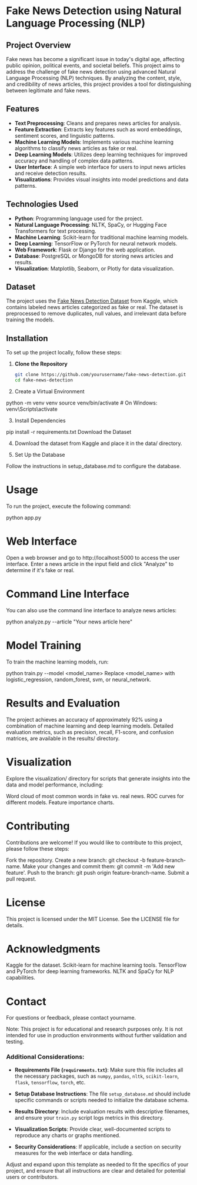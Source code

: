 # Fake News Detection using Natural Language Processing (NLP)

## Project Overview

Fake news has become a significant issue in today's digital age, affecting public opinion, political events, and societal beliefs. This project aims to address the challenge of fake news detection using advanced Natural Language Processing (NLP) techniques. By analyzing the content, style, and credibility of news articles, this project provides a tool for distinguishing between legitimate and fake news.

## Features

- **Text Preprocessing**: Cleans and prepares news articles for analysis.
- **Feature Extraction**: Extracts key features such as word embeddings, sentiment scores, and linguistic patterns.
- **Machine Learning Models**: Implements various machine learning algorithms to classify news articles as fake or real.
- **Deep Learning Models**: Utilizes deep learning techniques for improved accuracy and handling of complex data patterns.
- **User Interface**: A simple web interface for users to input news articles and receive detection results.
- **Visualizations**: Provides visual insights into model predictions and data patterns.

## Technologies Used

- **Python**: Programming language used for the project.
- **Natural Language Processing**: NLTK, SpaCy, or Hugging Face Transformers for text processing.
- **Machine Learning**: Scikit-learn for traditional machine learning models.
- **Deep Learning**: TensorFlow or PyTorch for neural network models.
- **Web Framework**: Flask or Django for the web application.
- **Database**: PostgreSQL or MongoDB for storing news articles and results.
- **Visualization**: Matplotlib, Seaborn, or Plotly for data visualization.

## Dataset

The project uses the [Fake News Detection Dataset](https://www.kaggle.com/clmentbisaillon/fake-and-real-news-dataset) from Kaggle, which contains labeled news articles categorized as fake or real. The dataset is preprocessed to remove duplicates, null values, and irrelevant data before training the models.

## Installation

To set up the project locally, follow these steps:

1. **Clone the Repository**

   ```bash
   git clone https://github.com/yourusername/fake-news-detection.git
   cd fake-news-detection

2. Create a Virtual Environment

python -m venv venv
source venv/bin/activate   # On Windows: venv\Scripts\activate

3. Install Dependencies

pip install -r requirements.txt
Download the Dataset

4. Download the dataset from Kaggle and place it in the data/ directory.

5. Set Up the Database

Follow the instructions in setup_database.md to configure the database.

# Usage
To run the project, execute the following command:

python app.py
# Web Interface
Open a web browser and go to http://localhost:5000 to access the user interface.
Enter a news article in the input field and click "Analyze" to determine if it's fake or real.

# Command Line Interface
You can also use the command line interface to analyze news articles:

python analyze.py --article "Your news article here"

# Model Training
To train the machine learning models, run:


python train.py --model <model_name>
Replace <model_name> with logistic_regression, random_forest, svm, or neural_network.

# Results and Evaluation
The project achieves an accuracy of approximately 92% using a combination of machine learning and deep learning models. Detailed evaluation metrics, such as precision, recall, F1-score, and confusion matrices, are available in the results/ directory.

# Visualization
Explore the visualization/ directory for scripts that generate insights into the data and model performance, including:

Word cloud of most common words in fake vs. real news.
ROC curves for different models.
Feature importance charts.

# Contributing
Contributions are welcome! If you would like to contribute to this project, please follow these steps:

Fork the repository.
Create a new branch: git checkout -b feature-branch-name.
Make your changes and commit them: git commit -m 'Add new feature'.
Push to the branch: git push origin feature-branch-name.
Submit a pull request.

# License
This project is licensed under the MIT License. See the LICENSE file for details.

# Acknowledgments
Kaggle for the dataset.
Scikit-learn for machine learning tools.
TensorFlow and PyTorch for deep learning frameworks.
NLTK and SpaCy for NLP capabilities.

# Contact
For questions or feedback, please contact yourname.

Note: This project is for educational and research purposes only. It is not intended for use in production environments without further validation and testing.


### Additional Considerations:

- **Requirements File (`requirements.txt`)**: Make sure this file includes all the necessary packages, such as `numpy`, `pandas`, `nltk`, `scikit-learn`, `flask`, `tensorflow`, `torch`, etc.
  
- **Setup Database Instructions**: The file `setup_database.md` should include specific commands or scripts needed to initialize the database schema.

- **Results Directory**: Include evaluation results with descriptive filenames, and ensure your `train.py` script logs metrics in this directory.

- **Visualization Scripts**: Provide clear, well-documented scripts to reproduce any charts or graphs mentioned.

- **Security Considerations**: If applicable, include a section on security measures for the web interface or data handling.

Adjust and expand upon this template as needed to fit the specifics of your project, and ensure that all instructions are clear and detailed for potential users or contributors.





